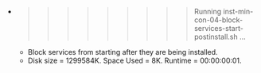 * >>>>>>>>> Running inst-min-con-04-block-services-start-postinstall.sh ...
  * Block services from starting after they are being installed.
  * Disk size = 1299584K. Space Used = 8K. Runtime = 00:00:00:01.
